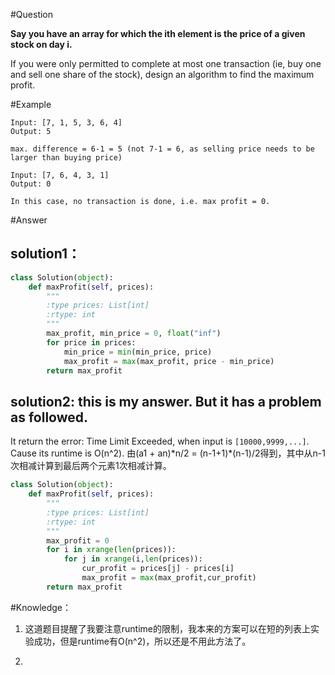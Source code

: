 #Question

**Say you have an array for which the ith element is the price of a given stock on day i.**

If you were only permitted to complete at most one transaction (ie, buy one and sell one share of the stock), design an algorithm to find the maximum profit.

#Example
```
Input: [7, 1, 5, 3, 6, 4]
Output: 5

max. difference = 6-1 = 5 (not 7-1 = 6, as selling price needs to be larger than buying price)
```
```
Input: [7, 6, 4, 3, 1]
Output: 0

In this case, no transaction is done, i.e. max profit = 0.
```

#Answer

## solution1：
```python
class Solution(object):
    def maxProfit(self, prices):
        """
        :type prices: List[int]
        :rtype: int
        """
        max_profit, min_price = 0, float("inf")
        for price in prices:
            min_price = min(min_price, price)
            max_profit = max(max_profit, price - min_price)  
        return max_profit
```

## solution2: this is my answer. But it has a problem as followed.
It return the error: Time Limit Exceeded, when input is `[10000,9999,...]`. Cause its runtime is O(n^2). 由(a1 + an)\*n/2 = (n-1+1)\*(n-1)/2得到，其中从n-1次相减计算到最后两个元素1次相减计算。

```python
class Solution(object):
    def maxProfit(self, prices):
        """
        :type prices: List[int]
        :rtype: int
        """
        max_profit = 0
        for i in xrange(len(prices)):
            for j in xrange(i,len(prices)):
                cur_profit = prices[j] - prices[i]
                max_profit = max(max_profit,cur_profit)
        return max_profit
```

#Knowledge：

1. 这道题目提醒了我要注意runtime的限制，我本来的方案可以在短的列表上实验成功，但是runtime有O(n^2)，所以还是不用此方法了。

2. 

